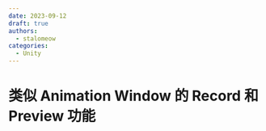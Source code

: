 ```yaml
---
date: 2023-09-12
draft: true
authors:
  - stalomeow
categories:
  - Unity
---
```


# 类似 Animation Window 的 Record 和 Preview 功能


